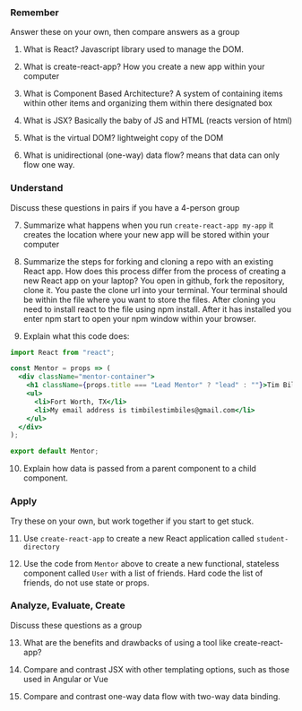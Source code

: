 ### Remember

Answer these on your own, then compare answers as a group

1.  What is React? Javascript library used to manage the DOM.

2.  What is create-react-app? How you create a new app within your computer

3.  What is Component Based Architecture? A system of containing items within other items and organizing them within there designated box

4.  What is JSX? Basically the baby of JS and HTML (reacts version of html)

5.  What is the virtual DOM? lightweight copy of the DOM

6.  What is unidirectional (one-way) data flow? means that data can only flow one way.

### Understand

Discuss these questions in pairs if you have a 4-person group

7.  Summarize what happens when you run `create-react-app my-app` it creates the location where your new app will be stored within your computer

8.  Summarize the steps for forking and cloning a repo with an existing React app. How does this process differ from the process of creating a new React app on your laptop? You open in github, fork the repository, clone it. You paste the clone url into your terminal. Your terminal should be within the file where you want to store the files. After cloning you need to install react to the file using npm install. After it has installed you enter npm start to open your npm window within your browser.

9.  Explain what this code does:

```jsx
import React from "react";

const Mentor = props => (
  <div className="mentor-container">
    <h1 className={props.title === "Lead Mentor" ? "lead" : ""}>Tim Biles</h1>
    <ul>
      <li>Fort Worth, TX</li>
      <li>My email address is timbilestimbiles@gmail.com</li>
    </ul>
  </div>
);

export default Mentor;
```

10.  Explain how data is passed from a parent component to a child component.

### Apply

Try these on your own, but work together if you start to get stuck.

11.  Use `create-react-app` to create a new React application called `student-directory`

12.  Use the code from `Mentor` above to create a new functional, stateless component called `User` with a list of friends. Hard code the list of friends, do not use state or props.

### Analyze, Evaluate, Create

Discuss these questions as a group

13. What are the benefits and drawbacks of using a tool like create-react-app?

14. Compare and contrast JSX with other templating options, such as those used in Angular or Vue

15. Compare and contrast one-way data flow with two-way data binding.
